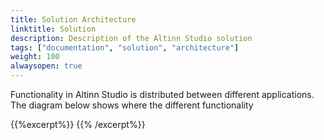 ```yaml
---
title: Solution Architecture
linktitle: Solution
description: Description of the Altinn Studio solution
tags: ["documentation", "solution", "architecture"]
weight: 100
alwaysopen: true
---
```


Functionality in Altinn Studio is distributed between different applications.  
The diagram below shows
where the different functionality 

{{%excerpt%}}
<object data="/architecture/solution/AltinnStudio_Solution_Architecture.svg" type="image/svg+xml" style="width: 100%;"></object>
{{% /excerpt%}}
